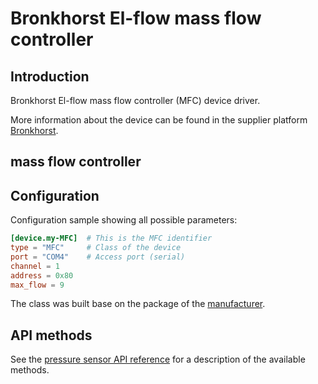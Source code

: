 # Bronkhorst El-flow mass flow controller

## Introduction

Bronkhorst El-flow mass flow controller (MFC) device driver.

More information about the device can be found in the supplier platform [Bronkhorst](https://www.bronkhorst.com/en-gb/).

## mass flow controller



## Configuration
Configuration sample showing all possible parameters:

```toml
[device.my-MFC]  # This is the MFC identifier
type = "MFC"     # Class of the device
port = "COM4"    # Access port (serial)
channel = 1      
address = 0x80
max_flow = 9
```

The class was built base on the package of the 
[manufacturer](https://bronkhorst-propar.readthedocs.io/en/latest/introduction.html).

## API methods
See the [pressure sensor API reference](../../api/bronkhorst_MFC/api.md) for a description of the available methods.
